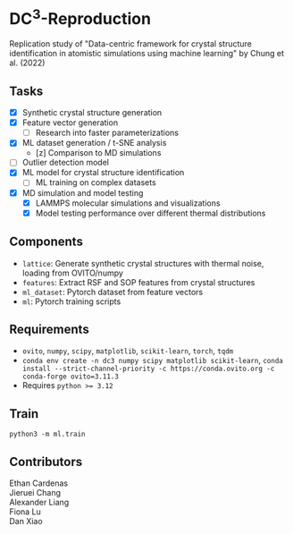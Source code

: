 # DC<sup>3</sup>-Reproduction
Replication study of "Data-centric framework for crystal structure identification in atomistic simulations using machine learning" by Chung et al. (2022)

## Tasks
- [x] Synthetic crystal structure generation
- [x] Feature vector generation
    - [ ] Research into faster parameterizations
- [x] ML dataset generation / t-SNE analysis
    - [z] Comparison to MD simulations
- [ ] Outlier detection model
- [x] ML model for crystal structure identification
    - [ ] ML training on complex datasets
- [x] MD simulation and model testing
    - [x] LAMMPS molecular simulations and visualizations
    - [x] Model testing performance over different thermal distributions

## Components
- `lattice`: Generate synthetic crystal structures with thermal noise, loading from OVITO/numpy
- `features`: Extract RSF and SOP features from crystal structures
- `ml_dataset`: Pytorch dataset from feature vectors
- `ml`: Pytorch training scripts

## Requirements
- `ovito`, `numpy`, `scipy`, `matplotlib`, `scikit-learn`, `torch`, `tqdm`
- `conda env create -n dc3 numpy scipy matplotlib scikit-learn`, `conda install --strict-channel-priority -c https://conda.ovito.org -c conda-forge ovito=3.11.3`
- Requires `python >= 3.12`

## Train
`python3 -m ml.train`

## Contributors
Ethan Cardenas   
Jieruei Chang   
Alexander Liang   
Fiona Lu   
Dan Xiao
